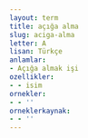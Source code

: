 ```yaml
---
layout: term
title: açığa alma
slug: aciga-alma
letter: A
lisan: Türkçe
anlamlar:
- Açığa almak işi
ozellikler:
- - isim
ornekler:
- - ''
orneklerkaynak:
- - ''
---
```

